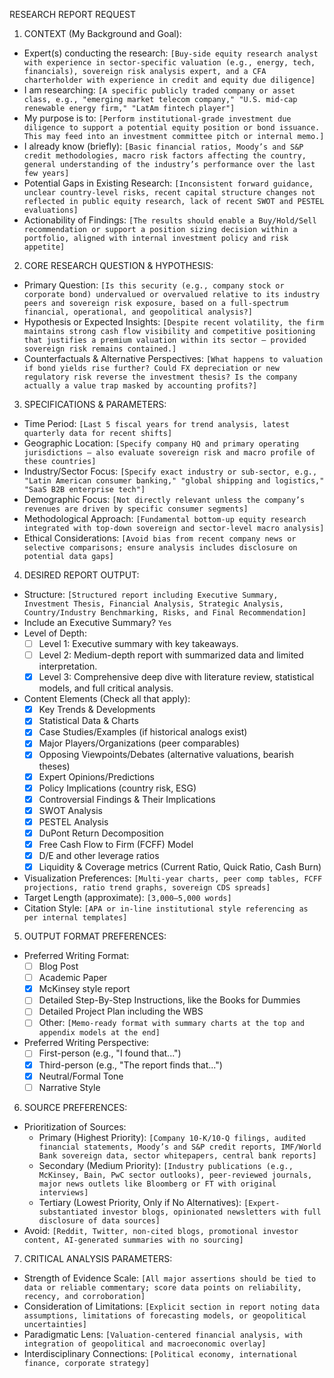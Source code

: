  RESEARCH REPORT REQUEST

 1. CONTEXT (My Background and Goal):
- Expert(s) conducting the research: `[Buy-side equity research analyst with experience in sector-specific valuation (e.g., energy, tech, financials), sovereign risk analysis expert, and a CFA charterholder with experience in credit and equity due diligence]`
- I am researching: `[A specific publicly traded company or asset class, e.g., "emerging market telecom company," "U.S. mid-cap renewable energy firm," "LatAm fintech player"]`
- My purpose is to: `[Perform institutional-grade investment due diligence to support a potential equity position or bond issuance. This may feed into an investment committee pitch or internal memo.]`
- I already know (briefly): `[Basic financial ratios, Moody’s and S&P credit methodologies, macro risk factors affecting the country, general understanding of the industry’s performance over the last few years]`
- Potential Gaps in Existing Research: `[Inconsistent forward guidance, unclear country-level risks, recent capital structure changes not reflected in public equity research, lack of recent SWOT and PESTEL evaluations]`
- Actionability of Findings: `[The results should enable a Buy/Hold/Sell recommendation or support a position sizing decision within a portfolio, aligned with internal investment policy and risk appetite]`

 2. CORE RESEARCH QUESTION & HYPOTHESIS:
- Primary Question: `[Is this security (e.g., company stock or corporate bond) undervalued or overvalued relative to its industry peers and sovereign risk exposure, based on a full-spectrum financial, operational, and geopolitical analysis?]`
- Hypothesis or Expected Insights: `[Despite recent volatility, the firm maintains strong cash flow visibility and competitive positioning that justifies a premium valuation within its sector — provided sovereign risk remains contained.]`
- Counterfactuals & Alternative Perspectives: `[What happens to valuation if bond yields rise further? Could FX depreciation or new regulatory risk reverse the investment thesis? Is the company actually a value trap masked by accounting profits?]`

 3. SPECIFICATIONS & PARAMETERS:
- Time Period: `[Last 5 fiscal years for trend analysis, latest quarterly data for recent shifts]`
- Geographic Location: `[Specify company HQ and primary operating jurisdictions — also evaluate sovereign risk and macro profile of these countries]`
- Industry/Sector Focus: `[Specify exact industry or sub-sector, e.g., "Latin American consumer banking," "global shipping and logistics," "SaaS B2B enterprise tech"]`
- Demographic Focus: `[Not directly relevant unless the company’s revenues are driven by specific consumer segments]`
- Methodological Approach: `[Fundamental bottom-up equity research integrated with top-down sovereign and sector-level macro analysis]`
- Ethical Considerations: `[Avoid bias from recent company news or selective comparisons; ensure analysis includes disclosure on potential data gaps]`

 4. DESIRED REPORT OUTPUT:
- Structure: `[Structured report including Executive Summary, Investment Thesis, Financial Analysis, Strategic Analysis, Country/Industry Benchmarking, Risks, and Final Recommendation]`
- Include an Executive Summary? `Yes`
- Level of Depth:  
  - [ ] Level 1: Executive summary with key takeaways.  
  - [ ] Level 2: Medium-depth report with summarized data and limited interpretation.  
  - [x] Level 3: Comprehensive deep dive with literature review, statistical models, and full critical analysis.  
- Content Elements (Check all that apply):
  - [x] Key Trends & Developments
  - [x] Statistical Data & Charts
  - [x] Case Studies/Examples (if historical analogs exist)
  - [x] Major Players/Organizations (peer comparables)
  - [x] Opposing Viewpoints/Debates (alternative valuations, bearish theses)
  - [x] Expert Opinions/Predictions
  - [x] Policy Implications (country risk, ESG)
  - [x] Controversial Findings & Their Implications
  - [x] SWOT Analysis
  - [x] PESTEL Analysis
  - [x] DuPont Return Decomposition
  - [x] Free Cash Flow to Firm (FCFF) Model
  - [x] D/E and other leverage ratios
  - [x] Liquidity & Coverage metrics (Current Ratio, Quick Ratio, Cash Burn)
- Visualization Preferences: `[Multi-year charts, peer comp tables, FCFF projections, ratio trend graphs, sovereign CDS spreads]`
- Target Length (approximate): `[3,000–5,000 words]`
- Citation Style: `[APA or in-line institutional style referencing as per internal templates]`

 5. OUTPUT FORMAT PREFERENCES:
- Preferred Writing Format:
  - [ ] Blog Post  
  - [ ] Academic Paper  
  - [x] McKinsey style report
  - [ ] Detailed Step-By-Step Instructions, like the Books for Dummies 
  - [ ] Detailed Project Plan including the WBS
  - [ ] Other: `[Memo-ready format with summary charts at the top and appendix models at the end]`
- Preferred Writing Perspective:  
  - [ ] First-person (e.g., "I found that...")  
  - [x] Third-person (e.g., "The report finds that...")  
  - [x] Neutral/Formal Tone  
  - [ ] Narrative Style  

 6. SOURCE PREFERENCES:
- Prioritization of Sources:  
  - Primary (Highest Priority): `[Company 10-K/10-Q filings, audited financial statements, Moody’s and S&P credit reports, IMF/World Bank sovereign data, sector whitepapers, central bank reports]`  
  - Secondary (Medium Priority): `[Industry publications (e.g., McKinsey, Bain, PwC sector outlooks), peer-reviewed journals, major news outlets like Bloomberg or FT with original interviews]`  
  - Tertiary (Lowest Priority, Only if No Alternatives): `[Expert-substantiated investor blogs, opinionated newsletters with full disclosure of data sources]`
- Avoid: `[Reddit, Twitter, non-cited blogs, promotional investor content, AI-generated summaries with no sourcing]`

 7. CRITICAL ANALYSIS PARAMETERS:
- Strength of Evidence Scale: `[All major assertions should be tied to data or reliable commentary; score data points on reliability, recency, and corroboration]`
- Consideration of Limitations: `[Explicit section in report noting data assumptions, limitations of forecasting models, or geopolitical uncertainties]`
- Paradigmatic Lens: `[Valuation-centered financial analysis, with integration of geopolitical and macroeconomic overlay]`
- Interdisciplinary Connections: `[Political economy, international finance, corporate strategy]`
